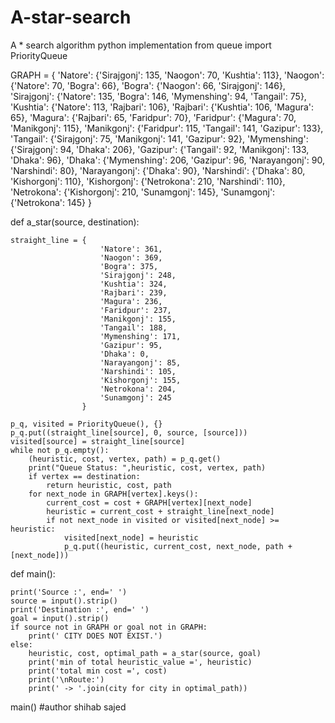 # A-star-search
A * search algorithm python implementation
from queue import PriorityQueue

GRAPH = {
            'Natore': {'Sirajgonj': 135, 'Naogon': 70, 'Kushtia': 113},
            'Naogon': {'Natore': 70, 'Bogra': 66},
            'Bogra': {'Naogon': 66, 'Sirajgonj': 146},
            'Sirajgonj': {'Natore': 135, 'Bogra': 146, 'Mymenshing': 94, 'Tangail': 75},
            'Kushtia': {'Natore': 113, 'Rajbari': 106},
            'Rajbari': {'Kushtia': 106, 'Magura': 65},
            'Magura': {'Rajbari': 65, 'Faridpur': 70},
            'Faridpur': {'Magura': 70, 'Manikgonj': 115},
            'Manikgonj': {'Faridpur': 115, 'Tangail': 141, 'Gazipur': 133},
            'Tangail': {'Sirajgonj': 75, 'Manikgonj': 141, 'Gazipur': 92},
            'Mymenshing': {'Sirajgonj': 94, 'Dhaka': 206},
            'Gazipur': {'Tangail': 92, 'Manikgonj': 133, 'Dhaka': 96},
            'Dhaka': {'Mymenshing': 206, 'Gazipur': 96, 'Narayangonj': 90, 'Narshindi': 80},
            'Narayangonj': {'Dhaka': 90},
            'Narshindi': {'Dhaka': 80, 'Kishorgonj': 110},
            'Kishorgonj': {'Netrokona': 210, 'Narshindi': 110},
            'Netrokona': {'Kishorgonj': 210, 'Sunamgonj': 145},
            'Sunamgonj': {'Netrokona': 145}
        }



def a_star(source, destination):


    straight_line = {
                        'Natore': 361,
                        'Naogon': 369,
                        'Bogra': 375,
                        'Sirajgonj': 248,
                        'Kushtia': 324,
                        'Rajbari': 239,
                        'Magura': 236,
                        'Faridpur': 237,
                        'Manikgonj': 155,
                        'Tangail': 188,
                        'Mymenshing': 171,
                        'Gazipur': 95,
                        'Dhaka': 0,
                        'Narayangonj': 85,
                        'Narshindi': 105,
                        'Kishorgonj': 155,
                        'Netrokona': 204,
                        'Sunamgonj': 245
                    }

    p_q, visited = PriorityQueue(), {}
    p_q.put((straight_line[source], 0, source, [source]))
    visited[source] = straight_line[source]
    while not p_q.empty():
        (heuristic, cost, vertex, path) = p_q.get()
        print("Queue Status: ",heuristic, cost, vertex, path)
        if vertex == destination:
            return heuristic, cost, path
        for next_node in GRAPH[vertex].keys():
            current_cost = cost + GRAPH[vertex][next_node]
            heuristic = current_cost + straight_line[next_node]
            if not next_node in visited or visited[next_node] >= heuristic:
                visited[next_node] = heuristic
                p_q.put((heuristic, current_cost, next_node, path + [next_node]))

def main():

    print('Source :', end=' ')
    source = input().strip()
    print('Destination :', end=' ')
    goal = input().strip()
    if source not in GRAPH or goal not in GRAPH:
        print(' CITY DOES NOT EXIST.')
    else:
        heuristic, cost, optimal_path = a_star(source, goal)
        print('min of total heuristic_value =', heuristic)
        print('total min cost =', cost)
        print('\nRoute:')
        print(' -> '.join(city for city in optimal_path))


main()
#author shihab sajed


